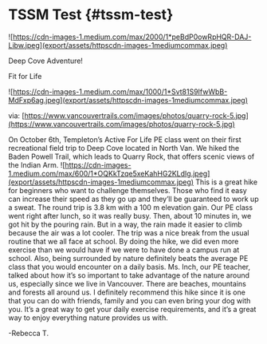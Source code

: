 # TSSM Test {#tssm-test}

![https://cdn-images-1.medium.com/max/2000/1*peBdP0owRpHQR-DAJ-Libw.jpeg](export/assets/httpscdn-images-1mediumcommax.jpeg)



Deep Cove Adventure!

Fit for Life

![https://cdn-images-1.medium.com/max/1000/1*Svt81S9IfwWbB-MdFxp6ag.jpeg](export/assets/httpscdn-images-1mediumcommax.jpeg)

via: [https://www.vancouvertrails.com/images/photos/quarry-rock-5.jpg](https://www.vancouvertrails.com/images/photos/quarry-rock-5.jpg)

On October 6th, Templeton’s Active For Life PE class went on their first recreational field trip to Deep Cove located in North Van. We hiked the Baden Powell Trail, which leads to Quarry Rock, that offers scenic views of the Indian Arm. ![https://cdn-images-1.medium.com/max/600/1*OQKkTzqe5xeKahHG2KLdIg.jpeg](export/assets/httpscdn-images-1mediumcommax.jpeg) This is a great hike for beginners who want to challenge themselves. Those who find it easy can increase their speed as they go up and they’ll be guaranteed to work up a sweat. The round trip is 3.8 km with a 100 m elevation gain. Our PE class went right after lunch, so it was really busy. Then, about 10 minutes in, we got hit by the pouring rain. But in a way, the rain made it easier to climb because the air was a lot cooler. The trip was a nice break from the usual routine that we all face at school. By doing the hike, we did even more exercise than we would have if we were to have done a campus run at school. Also, being surrounded by nature definitely beats the average PE class that you would encounter on a daily basis. Ms. Inch, our PE teacher, talked about how it’s so important to take advantage of the nature around us, especially since we live in Vancouver. There are beaches, mountains and forests all around us. I definitely recommend this hike since it is one that you can do with friends, family and you can even bring your dog with you. It’s a great way to get your daily exercise requirements, and it’s a great way to enjoy everything nature provides us with.

-Rebecca T.
